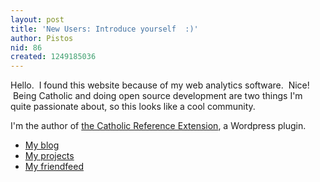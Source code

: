 ```yaml
---
layout: post
title: 'New Users: Introduce yourself  :)'
author: Pistos
nid: 86
created: 1249185036
---
```

<p>Hello. &nbsp;I found this website because of my web analytics software. &nbsp;Nice! &nbsp;Being Catholic and doing open source development are two things I'm quite passionate about, so this looks like a cool community.</p>
<p>I'm the author of <a href="http://blog.purepistos.net/index.php/cre/">the Catholic Reference Extension</a>, a Wordpress plugin.</p>
<ul>
    <li><a href="http://blog.purepistos.net/">My blog</a></li>
    <li><a href="http://github.com/Pistos">My projects</a></li>
    <li><a href="http://friendfeed.com/pistos">My friendfeed</a></li>
</ul>
